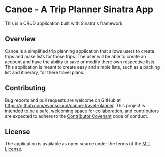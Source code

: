 # Canoe - A Trip Planner Sinatra App

This is a CRUD application built with Sinatra's framework.

## Overview

Canoe is a simplified trip planning application that allows users to create trips and make lists for those trips. The user will be able to create an account and have the ability to save or modify there own respective lists. This application is meant to create easy and simple lists, such as a packing list and itinerary, for there travel plans.

## Contributing

Bug reports and pull requests are welcome on GitHub at https://github.com/evanscloud/canoe-travel-planner. This project is intended to be a safe, welcoming space for collaboration, and contributors are expected to adhere to the [Contributor Covenant](http://contributor-covenant.org) code of conduct.


## License

The application is available as open source under the terms of the [MIT License](http://opensource.org/licenses/MIT).
